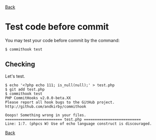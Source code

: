 [Back](../README.md)

# Test code before commit
You may test your code before commit by the command:
```
$ commithook test
```

## Checking
Let's test.
```
$ echo '<?php echo 111; is_null(null);' > test.php
$ git add test.php
$ commithook test
PHP CommitHooks v2.0.0-beta.XX
Please report all hook bugs to the GitHub project.
http://github.com/andkirby/commithook

Ooops! Something wrong in your files.
========================== test.php ==========================
Line: 1:7. (phpcs W) Use of echo language construct is discouraged.
```

[Back](../README.md)
